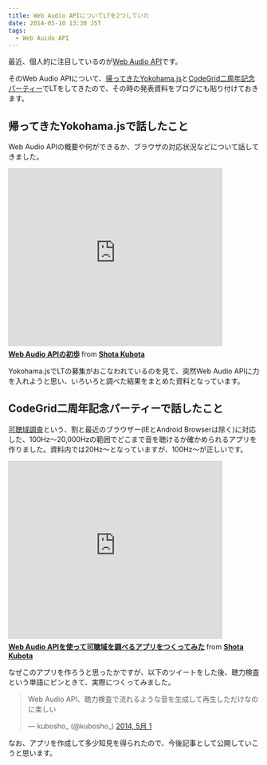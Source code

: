 ```yaml
---
title: Web Audio APIについてLTを2つしていた
date: 2014-05-10 13:30 JST
tags:
  - Web Auido API
---
```


最近、個人的に注目しているのが[Web Audio API](https://dvcs.w3.org/hg/audio/raw-file/tip/webaudio/specification.html)です。

そのWeb Audio APIについて、[帰ってきたYokohama.js](http://atnd.org/events/48953)と[CodeGrid二周年記念パーティー](http://www.zusaar.com/event/5117005)でLTをしてきたので、その時の発表資料をブログにも貼り付けておきます。

## 帰ってきたYokohama.jsで話したこと

Web Audio APIの概要や何ができるか、ブラウザの対応状況などについて話してきました。

<iframe src="http://www.slideshare.net/slideshow/embed_code/33705589" width="427" height="356" frameborder="0" marginwidth="0" marginheight="0" scrolling="no" style="border:1px solid #CCC; border-width:1px 1px 0; margin-bottom:5px; max-width: 100%;" allowfullscreen> </iframe> <div style="margin-bottom:5px"> <strong> <a href="https://www.slideshare.net/kubosho/web-audio-api-33705589" title="Web Audio APIの初歩" target="_blank">Web Audio APIの初歩</a> </strong> from <strong><a href="http://www.slideshare.net/kubosho" target="_blank">Shota Kubota</a></strong> </div>

Yokohama.jsでLTの募集がおこなわれているのを見て、突然Web Audio APIに力を入れようと思い、いろいろと調べた結果をまとめた資料となっています。

## CodeGrid二周年記念パーティーで話したこと

[可聴域調査](http://kubosho.github.io/hearing-test-app/)という、割と最近のブラウザー(IEとAndroid Browserは除く)に対応した、100Hz〜20,000Hzの範囲でどこまで音を聴けるか確かめられるアプリを作りました。資料内では20Hz〜となっていますが、100Hz〜が正しいです。

<iframe src="http://www.slideshare.net/slideshow/embed_code/34440311" width="427" height="356" frameborder="0" marginwidth="0" marginheight="0" scrolling="no" style="border:1px solid #CCC; border-width:1px 1px 0; margin-bottom:5px; max-width: 100%;" allowfullscreen> </iframe> <div style="margin-bottom:5px"> <strong> <a href="https://www.slideshare.net/kubosho/web-audio-api-34440311" title="Web Audio APIを使って可聴域を調べるアプリをつくってみた" target="_blank">Web Audio APIを使って可聴域を調べるアプリをつくってみた</a> </strong> from <strong><a href="http://www.slideshare.net/kubosho" target="_blank">Shota Kubota</a></strong> </div>

なぜこのアプリを作ろうと思ったかですが、以下のツイートをした後、聴力検査という単語にピンときて、実際につくってみました。

<blockquote class="twitter-tweet" lang="ja"><p>Web Audio API、聴力検査で流れるような音を生成して再生しただけなのに楽しい</p>&mdash; kubosho_ (@kubosho_) <a href="https://twitter.com/kubosho_/statuses/461848719319498752">2014, 5月 1</a></blockquote>

なお、アプリを作成して多少知見を得られたので、今後記事として公開していこうと思います。
